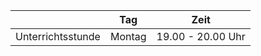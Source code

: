 |                   	|   Tag    	|  Zeit              	|
|-------------------	|----------	|-------------------	|
| Unterrichtsstunde 	| Montag  	| 19.00 - 20.00 Uhr 	|
